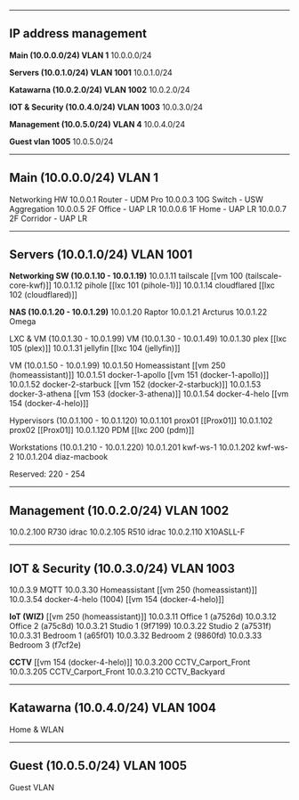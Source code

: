 
---
IP address management
----
**Main (10.0.0.0/24) VLAN 1**
10.0.0.0/24

**Servers (10.0.1.0/24) VLAN 1001**
10.0.1.0/24

**Katawarna (10.0.2.0/24) VLAN 1002**
10.0.2.0/24

**IOT & Security (10.0.4.0/24) VLAN 1003**
10.0.3.0/24

**Management (10.0.5.0/24) VLAN 4**
10.0.4.0/24

**Guest vlan 1005**
10.0.5.0/24

---
**Main (10.0.0.0/24) VLAN 1**
---
Networking HW
10.0.0.1 Router - UDM Pro
10.0.0.3 10G Switch - USW Aggregation
10.0.0.5 2F Office - UAP LR
10.0.0.6 1F Home - UAP LR
10.0.0.7 2F Corridor - UAP LR


---
**Servers (10.0.1.0/24) VLAN 1001**
----
**Networking SW (10.0.1.10 - 10.0.1.19)**
10.0.1.11 tailscale [[vm 100 (tailscale-core-kwf)]]
10.0.1.12 pihole  [[lxc 101 (pihole-1)]]
10.0.1.14 cloudflared [[lxc 102 (cloudflared)]]

**NAS (10.0.1.20 - 10.0.1.29)**
10.0.1.20 Raptor
10.0.1.21 Arcturus
10.0.1.22 Omega


LXC & VM (10.0.1.30 - 10.0.1.99)
VM (10.0.1.30 - 10.0.1.49)
10.0.1.30 plex [[lxc 105 (plex)]]
10.0.1.31 jellyfin [[lxc 104 (jellyfin)]]

VM (10.0.1.50 - 10.0.1.99)
10.0.1.50 Homeassistant [[vm 250 (homeassistant)]]
10.0.1.51 docker-1-apollo [[vm 151 (docker-1-apollo)]]
10.0.1.52 docker-2-starbuck [[vm 152 (docker-2-starbuck)]]
10.0.1.53 docker-3-athena [[vm 153 (docker-3-athena)]]
10.0.1.54 docker-4-helo [[vm 154 (docker-4-helo)]]

Hypervisors (10.0.1.100 - 10.0.1.120)
10.0.1.101 prox01 [[Prox01]]
10.0.1.102 prox02 [[Prox01]]
10.0.1.120 PDM [[lxc 200 (pdm)]]

Workstations (10.0.1.210 - 10.0.1.220)
10.0.1.201 kwf-ws-1
10.0.1.202 kwf-ws-2
10.0.1.204 diaz-macbook

Reserved:
220 - 254


---
**Management (10.0.2.0/24) VLAN 1002**
---
10.0.2.100 R730 idrac
10.0.2.105 R510 idrac
10.0.2.110 X10ASLL-F


---
IOT & Security (10.0.3.0/24) VLAN 1003
---
10.0.3.9 MQTT
10.0.3.30 Homeassistant [[vm 250 (homeassistant)]]
10.0.3.54 docker-4-helo (1004) [[vm 154 (docker-4-helo)]]


**IoT (WIZ)** [[vm 250 (homeassistant)]]
10.0.3.11 Office 1 (a7526d)
10.0.3.12 Office 2 (a75c8d)
10.0.3.21 Studio 1 (9f7199)
10.0.3.22 Studio 2 (a7531f)
10.0.3.31 Bedroom 1 (a65f01)
10.0.3.32 Bedroom 2 (9860fd)
10.0.3.33 Bedroom 3 (f7cf2e)

**CCTV** [[vm 154 (docker-4-helo)]]
10.0.3.200 CCTV_Carport_Front
10.0.3.205 CCTV_Carport_Front
10.0.3.210 CCTV_Backyard


---
Katawarna (10.0.4.0/24) VLAN 1004
---
Home & WLAN

---
Guest (10.0.5.0/24) VLAN 1005
---
Guest VLAN